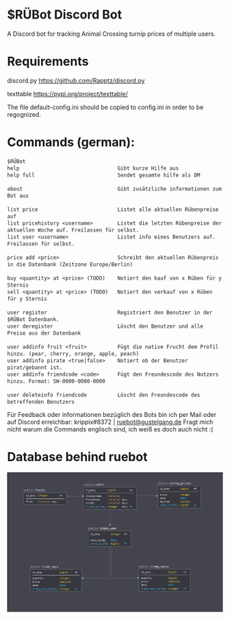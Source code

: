 # $RÜBot Discord Bot

A Discord bot for tracking Animal Crossing turnip prices of multiple users.


# Requirements
discord.py
https://github.com/Rapptz/discord.py

texttable 
https://pypi.org/project/texttable/


The file default-config.ini should be copied to config.ini in order to be regognized.


# Commands (german):
```
$RÜBot
help                                Gibt kurze Hilfe aus
help full                           Sendet gesamte hilfe als DM
  
about                               Gibt zusätzliche informationen zum Bot aus

list price                          Listet alle aktuellen Rübenpreise auf
list pricehistory <username>        Listet die letzten Rübenpreise der aktuellen Woche auf. Freilassen für selbst.
list user <username>                Listet info eines Benutzers auf. Freilassen für selbst.
                      
price add <price>                   Schreibt den aktuellen Rübenpreis in die Datenbank (Zeitzone Europe/Berlin)
    
buy <quantity> at <price> (TODO)    Notiert den kauf von x Rüben für y Sternis
sell <quantity> at <price> (TODO)   Notiert den verkauf von x Rüben für y Sternis

user register                       Registriert den Benutzer in der $RÜBot Datenbank.
user deregister                     Löscht den Benutzer und alle Preise aus der Datenbank
    
user addinfo fruit <fruit>          Fügt die native Frucht dem Profil hinzu. (pear, cherry, orange, apple, peach)
user addinfo pirate <true|false>    Notiert ob der Benutzer pirat/gebannt ist.
user addinfo friendcode <code>      Fügt den Freundescode des Nutzers hinzu. Format: SW-0000-0000-0000
    
user deleteinfo friendcode          Löscht den Freundescode des betreffenden Benutzers
```

Für Feedback oder informationen bezüglich des Bots bin ich per Mail oder auf Discord erreichbar: krippix#8372 | ruebot@gustelgang.de
Fragt mich nicht warum die Commands englisch sind, ich weiß es doch auch nicht :(

# Database behind ruebot
![Image of Database](https://raw.githubusercontent.com/krippix/ruebot.py/master/database.PNG)



